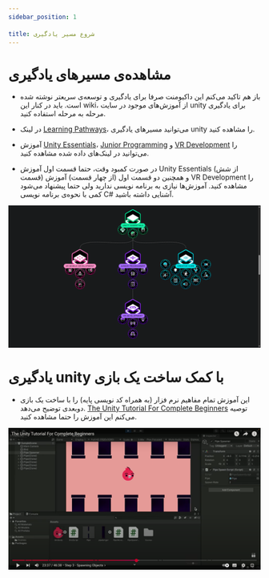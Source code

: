 ```yaml
---
sidebar_position: 1

title: شروع مسیر یادگیری
---
```


# مشاهده‌ی مسیر‌های یادگیری

- باز هم تاکید می‌کنم این داکیومنت صرفا برای یادگیری و توسعه‌ی سریعتر نوشته شده است. باید در کنار این wiki، از آموزش‌های موجود در سایت unity برای یادگیری مرحله‌ به مرحله استفاده کنید.

- در لینک [Learning Pathways](https://learn.unity.com/pathways)، می‌توانید مسیر‌های یادگیری unity را مشاهده کنید.

- آموزش [Unity Essentials](https://learn.unity.com/pathway/unity-essentials)، [Junior Programming](https://learn.unity.com/pathway/junior-programmer) و [VR Development](https://learn.unity.com/pathway/vr-development) را می‌توانید در لینک‌های داده شده مشاهده کنید.

- در صورت کمبود وقت، حتما قسمت اول آموزش Unity Essentials (از شش قسمت) و همچنین دو قسمت اول (از چهار قسمت) آموزش VR Development را مشاهده کنید. آموزش‌ها نیازی به برنامه نویسی ندارید ولی حتما پیشنهاد می‌شود کمی با نحوه‌ی برنامه نویسی C# آشنایی داشته باشید.

![Unity Website](./img/unity-pathways.png)

# یادگیری unity با کمک ساخت یک بازی

- این آموزش تمام مفاهیم نرم فزار (به همراه کد نویسی پایه) را با ساخت یک بازی دوبعدی توضیح می‌دهد. [The Unity Tutorial For Complete Beginners](https://www.youtube.com/watch?v=XtQMytORBmM&t=1574s) توصیه می‌کنم این آموزش را حتما مشاهده کنید.

![The Unity Tutorial For Complete Beginners](./img/unity-create-a-game.png)
